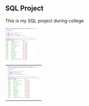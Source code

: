 <h2>SQL Project</h2>
<p>This is my SQL project during college</p>
<table>
  <tr>
    <th><img src="https://github.com/ikhsan2050/Data-Analyst-Rep/blob/main/SQL/DML-1.png?raw=true" width="100" height="100"/></th>
    <img src="https://github.com/ikhsan2050/Data-Analyst-Rep/blob/main/SQL/DML-1.png?raw=true" width="100" height="100"/>
  </tr>
</table>
